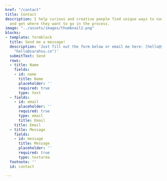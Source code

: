 ```yaml
---
href: "/contact"
title: Contact
description: I help curious and creative people find unique ways to navigate life
  and get where they want to go in the process.
image: "../assets/images/thumbnail2.png"
blocks:
- template: formblock
  title: Send me a message!
  description: 'Just fill out the form below or email me here: [hello@sarahsu.co](mailto:hello@sarahsu.co
    "hello@sarahsu.co")'
  submitText: Send
  rows:
  - title: Name
    fields:
    - id: name
      title: Name
      placeholder: ''
      required: true
      type: text
  - fields:
    - id: email
      placeholder: ''
      required: true
      type: email
      title: Email
    title: Email
  - title: Message
    fields:
    - id: message
      title: Message
      placeholder: ''
      required: true
      type: textarea
  footnote: ''
  id: contact

---
```

